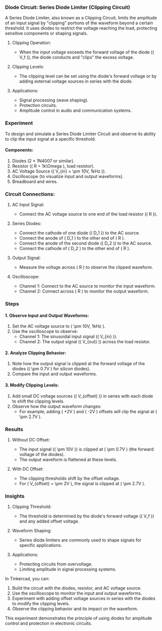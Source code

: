 ### Diode Circuit: Series Diode Limiter (Clipping Circuit)

A Series Diode Limiter, also known as a Clipping Circuit, limits the amplitude of an input signal by "clipping" portions of the waveform beyond a certain threshold. It uses diodes to restrict the voltage reaching the load, protecting sensitive components or shaping signals.

1. Clipping Operation:
   - When the input voltage exceeds the forward voltage of the diode (\( V_f \)), the diode conducts and "clips" the excess voltage.

2. Clipping Levels:
   - The clipping level can be set using the diode's forward voltage or by adding external voltage sources in series with the diode.

3. Applications:
   - Signal processing (wave shaping).
   - Protection circuits.
   - Amplitude control in audio and communication systems.

### Experiment

To design and simulate a Series Diode Limiter Circuit and observe its ability to clip the input signal at a specific threshold.

#### Components:
1. Diodes (2 × 1N4007 or similar).
2. Resistor (\( R = 1k\Omega \), load resistor).
3. AC Voltage Source (\( V_{in} = \pm 10V, 1kHz \)).
4. Oscilloscope (to visualize input and output waveforms).
5. Breadboard and wires.

### Circuit Connections:

1. AC Input Signal:
   - Connect the AC voltage source to one end of the load resistor (\( R \)).

2. Series Diodes:
   - Connect the cathode of one diode (\( D_1 \)) to the AC source.
   - Connect the anode of \( D_1 \) to the other end of \( R \).
   - Connect the anode of the second diode (\( D_2 \)) to the AC source.
   - Connect the cathode of \( D_2 \) to the other end of \( R \).

3. Output Signal:
   - Measure the voltage across \( R \) to observe the clipped waveform.

4. Oscilloscope:
   - Channel 1: Connect to the AC source to monitor the input waveform.
   - Channel 2: Connect across \( R \) to monitor the output waveform.

### Steps

#### 1. Observe Input and Output Waveforms:
1. Set the AC voltage source to \( \pm 10V, 1kHz \).
2. Use the oscilloscope to observe:
   - Channel 1: The sinusoidal input signal (\( V_{in} \)).
   - Channel 2: The output signal (\( V_{out} \)) across the load resistor.

#### 2. Analyze Clipping Behavior:
1. Note how the output signal is clipped at the forward voltage of the diodes (\( \pm 0.7V \) for silicon diodes).
2. Compare the input and output waveforms.

#### 3. Modify Clipping Levels:
1. Add small DC voltage sources (\( V_{offset} \)) in series with each diode to shift the clipping levels.
2. Observe how the output waveform changes:
   - For example, adding \( +2V \) and \( -2V \) offsets will clip the signal at \( \pm 2.7V \).

### Results

1. Without DC Offset:
   - The input signal (\( \pm 10V \)) is clipped at \( \pm 0.7V \) (the forward voltage of the diodes).
   - The output waveform is flattened at these levels.

2. With DC Offset:
   - The clipping thresholds shift by the offset voltage.
   - For \( V_{offset} = \pm 2V \), the signal is clipped at \( \pm 2.7V \).

### Insights

1. Clipping Threshold:
   - The threshold is determined by the diode's forward voltage (\( V_f \)) and any added offset voltage.

2. Waveform Shaping:
   - Series diode limiters are commonly used to shape signals for specific applications.

3. Applications:
   - Protecting circuits from overvoltage.
   - Limiting amplitude in signal processing systems.

In Tinkercad, you can:
1. Build the circuit with the diodes, resistor, and AC voltage source.
2. Use the oscilloscope to monitor the input and output waveforms.
3. Experiment with adding offset voltage sources in series with the diodes to modify the clipping levels.
4. Observe the clipping behavior and its impact on the waveform.

This experiment demonstrates the principle of using diodes for amplitude control and protection in electronic circuits.

